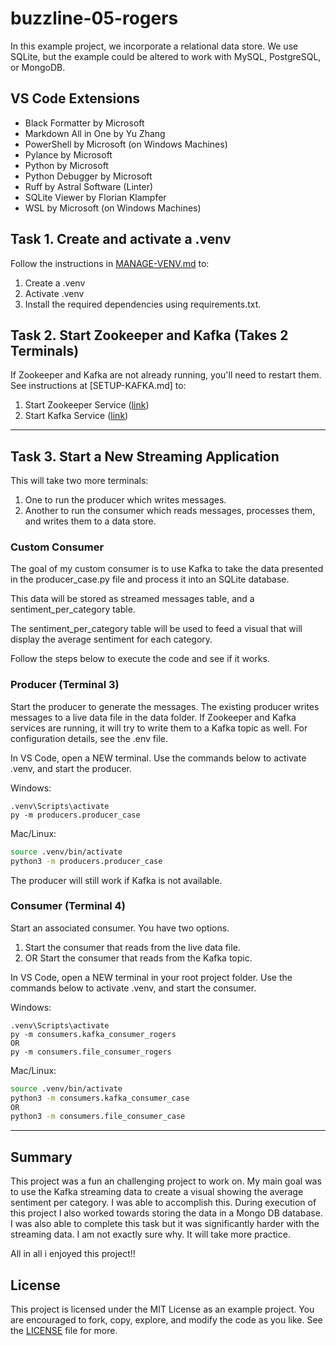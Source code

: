 # buzzline-05-rogers
In this example project, we incorporate a relational data store. 
We use SQLite, but the example could be altered to work with MySQL, PostgreSQL, or MongoDB.

## VS Code Extensions

- Black Formatter by Microsoft
- Markdown All in One by Yu Zhang
- PowerShell by Microsoft (on Windows Machines)
- Pylance by Microsoft
- Python by Microsoft
- Python Debugger by Microsoft
- Ruff by Astral Software (Linter)
- SQLite Viewer by Florian Klampfer
- WSL by Microsoft (on Windows Machines)

## Task 1. Create and activate a .venv
Follow the instructions in [MANAGE-VENV.md](https://github.com/denisecase/buzzline-01-case/docs/MANAGE-VENV.md) to:
1. Create a .venv
2. Activate .venv
3. Install the required dependencies using requirements.txt.


## Task 2. Start Zookeeper and Kafka (Takes 2 Terminals)

If Zookeeper and Kafka are not already running, you'll need to restart them.
See instructions at [SETUP-KAFKA.md] to:

1. Start Zookeeper Service ([link](https://github.com/denisecase/buzzline-02-case/blob/main/docs/SETUP-KAFKA.md#step-7-start-zookeeper-service-terminal-1))
2. Start Kafka Service ([link](https://github.com/denisecase/buzzline-02-case/blob/main/docs/SETUP-KAFKA.md#step-8-start-kafka-terminal-2))

---

## Task 3. Start a New Streaming Application

This will take two more terminals:

1. One to run the producer which writes messages. 
2. Another to run the consumer which reads messages, processes them, and writes them to a data store. 

### Custom Consumer

The goal of my custom consumer is to use Kafka to take the data presented in the producer_case.py file and process it into an SQLite database. 

This data will be stored as streamed messages table, and a sentiment_per_category table. 

The sentiment_per_category table will be used to feed a visual that will display the average sentiment for each category.

Follow the steps below to execute the code and see if it works.

### Producer (Terminal 3) 

Start the producer to generate the messages. 
The existing producer writes messages to a live data file in the data folder.
If Zookeeper and Kafka services are running, it will try to write them to a Kafka topic as well.
For configuration details, see the .env file. 

In VS Code, open a NEW terminal.
Use the commands below to activate .venv, and start the producer. 

Windows:

```shell
.venv\Scripts\activate
py -m producers.producer_case
```

Mac/Linux:
```zsh
source .venv/bin/activate
python3 -m producers.producer_case
```

The producer will still work if Kafka is not available.

### Consumer (Terminal 4) 

Start an associated consumer. 
You have two options. 
1. Start the consumer that reads from the live data file.
2. OR Start the consumer that reads from the Kafka topic.

In VS Code, open a NEW terminal in your root project folder. 
Use the commands below to activate .venv, and start the consumer. 

Windows:
```shell
.venv\Scripts\activate
py -m consumers.kafka_consumer_rogers
OR
py -m consumers.file_consumer_rogers
```

Mac/Linux:
```zsh
source .venv/bin/activate
python3 -m consumers.kafka_consumer_case
OR
python3 -m consumers.file_consumer_case
```

---

## Summary

This project was a fun an challenging project to work on. My main goal was to use the Kafka streaming data to create a visual showing the average sentiment per category. 
I was able to accomplish this. During execution of this project I also worked towards storing the data in a Mongo DB database. 
I was also able to complete this task but it was significantly harder with the streaming data. I am not exactly sure why. It will take more practice.

All in all i enjoyed this project!!
 

## License
This project is licensed under the MIT License as an example project. 
You are encouraged to fork, copy, explore, and modify the code as you like. 
See the [LICENSE](LICENSE.txt) file for more.
